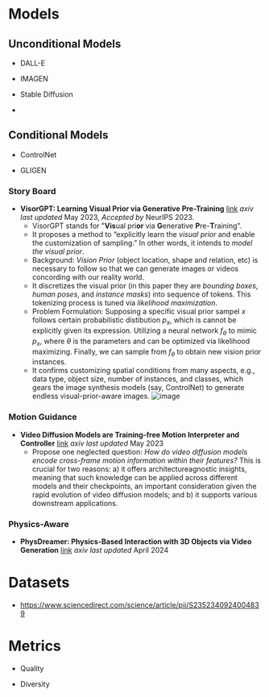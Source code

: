 # Models
## Unconditional Models
- DALL-E

- IMAGEN

- Stable Diffusion

- 
## Conditional Models
- ControlNet

- GLIGEN

### Story Board
- **VisorGPT: Learning Visual Prior via Generative Pre-Training** [link](https://arxiv.org/pdf/2305.13777) _axiv last updated_ May 2023, _Accepted by_ NeurIPS 2023.
  - VisorGPT stands for "**Vis**ual pri**or** via **G**enerative **P**re-**T**raining".
  - It proposes a method to “explicitly learn the _visual prior_ and enable the customization of sampling.” In other words, it intends to _model the visual prior_.
  - Background: _Vision Prior_ (object location, shape and relation, etc) is necessary to follow so that we can generate images or videos concording with our reality world.
  - It discretizes the visual prior (in this paper they are _bounding boxes_, _human poses_, and _instance masks_) into sequence of tokens. This tokenizing process is tuned via _likelihood maximization_.
  - Problem Formulation:
    Supposing a specific visual prior sampel $x$ follows certain probabilistic distibution $p_x$, which is cannot be explicitly given its expression. Utilizing a neural network $f_\theta$ to mimic $p_x$, where $\theta$ is the parameters and can be optimized via likelihood maximizing. Finally, we can sample from $f_\theta$ to obtain new vision prior instances.
  - It confirms customizing spatial conditions from many aspects, e.g., data type, object size, number of instances, and classes, which gears the image synthesis models (say, ControlNet) to generate endless visual-prior-aware images. 
  ![image](https://github.com/qiaosun22/AwesomeText2Video/assets/136222260/c65f9b9a-7dc6-458b-b9f1-e3cd68135bae)

### Motion Guidance
- **Video Diffusion Models are Training-free Motion Interpreter and Controller** [link](https://arxiv.org/pdf/2405.14864v1) _axiv last updated_ May 2023
  - Propose one neglected question: _How do video diffusion models encode cross-frame motion information within their features?_ This is crucial for two reasons: a) it offers architectureagnostic insights, meaning that such knowledge can be applied across different models and their checkpoints, an important consideration given the rapid evolution of video diffusion models; and b) it supports various downstream applications.
 
### Physics-Aware
- **PhysDreamer: Physics-Based Interaction with 3D Objects via Video Generation** [link](https://arxiv.org/pdf/2206.14797) _axiv last updated_ April 2024

# Datasets
- https://www.sciencedirect.com/science/article/pii/S2352340924004839


# Metrics
- Quality
  
- Diversity
